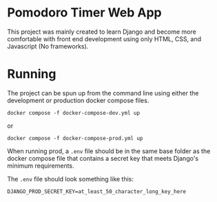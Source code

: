 # Pomodoro Timer Web App

This project was mainly created to learn Django and become more comfortable with
front end development using only HTML, CSS, and Javascript (No frameworks).

# Running
The project can be spun up from the command line using either the development or
production docker compose files.

```
docker compose -f docker-compose-dev.yml up
```

or  

```
docker compose -f docker-compose-prod.yml up
```

When running prod, a `.env` file should be in the same base folder as the
docker compose file that contains a secret key that meets Django's minimum requirements.

The `.env` file should look something like this:
```
DJANGO_PROD_SECRET_KEY=at_least_50_character_long_key_here
```
